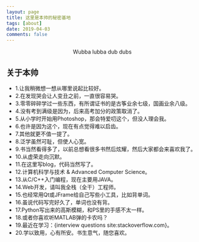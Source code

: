 ```yaml
---
layout: page
title: 这里是本帅的秘密基地
tags: [about]
date: 2019-04-03
comments: false
---
```

    
<center><a href="http://yawwq.github.io"></a> Wubba lubba dub dubs</center>

## 关于本帅
* 1.让我稍微想一想从哪里说起比较好。
* 2.在发现哭会让人变丑之前，一直很容易哭。
* 3.零零碎碎学过一些东西，有所谓证书的是古筝业余七级，国画业余八级。
* 4.没有考到满级是因为，后来高考加分的政策取消了。
* 5.从小学时开始用Photoshop，那会特爱叨这个，但没人理会我。
* 6.也许是因为这个，现在有点觉得难以启齿。
* 7.其他就更不值一提了。
* 8.泛学虽然可耻，但使人心宽。
* 9.书当然看得多了，以前总想看很多书然后炫耀，然后大家都会来喜欢我了。
* 10.从虚荣走向沉默。
* 11.在这里写blog，代码当然写了。
* 12.计算机科学与技术 & Advanced Computer Science。
* 13.从C/C++入门编程，现在主要用JAVA。
* 14.Web开发，请叫我全栈（全干）工程师。
* 15.也经常用Qt或JFrame给自己写些小工具，比如背单词。
* 16.虽说代码写完好久了，单词也没有背。
* 17.Python写出来的高斯模糊，和PS里的手感不太一样。
* 18.或者你喜欢听MATLAB弹的卡农吗？
* 19.最近在学习：{interview questions site:stackoverflow.com}。
* 20.学以致用，心有所安。书生意气，随您喜欢。